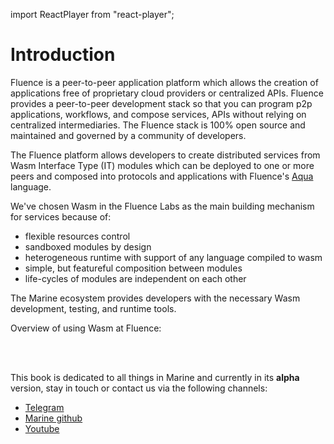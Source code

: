 import ReactPlayer from "react-player";

# Introduction

Fluence is a peer-to-peer application platform which allows the creation of applications free of proprietary cloud providers or centralized APIs. Fluence provides a peer-to-peer development stack so that you can program p2p applications, workflows, and compose services, APIs without relying on centralized intermediaries. The Fluence stack is 100% open source and maintained and governed by a community of developers.

The Fluence platform allows developers to create distributed services from Wasm Interface Type (IT) modules which can be deployed to one or more peers and composed into protocols and applications with Fluence's [Aqua](../aqua-book/introduction.md) language.

We've chosen Wasm in the Fluence Labs as the main building mechanism for services because of:

- flexible resources control
- sandboxed modules by design
- heterogeneous runtime with support of any language compiled to wasm
- simple, but featureful composition between modules
- life-cycles of modules are independent on each other

The Marine ecosystem provides developers with the necessary Wasm development, testing, and runtime tools.

Overview of using Wasm at Fluence:

<ReactPlayer controls url="https://www.youtube.com/watch?t=1s&v=ObHRZ6MxUDA" width="100%" />
<br />
<ReactPlayer controls url="https://youtu.be/DeU9e69DeHo?t=1430" width="100%" />

<br />

This book is dedicated to all things in Marine and currently in its **alpha** version, stay in touch or contact us via the following channels:

- [Telegram](https://t.me/fluence_project)
- [Marine github](https://github.com/fluencelabs/marine)
- [Youtube](https://www.youtube.com/channel/UC3b5eFyKRFlEMwSJ1BTjpbw)
